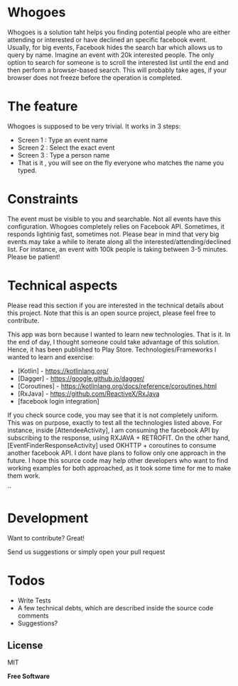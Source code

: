 # Whogoes


Whogoes is a solution taht helps you finding potential people who are either attending or interested or have declined an specific facebook event.
Usually, for big events, Facebook  hides the search bar which allows us to query by name. Imagine an event with 20k interested people. The only option to search for someone is to scroll the interested list until the end and then perform a browser-based search. This will probably take ages, if your browser does not freeze before the operation is completed.


# The feature
Whogoes is supposed to be very trivial. It works in 3 steps:

  - Screen 1 : Type an event name
  - Screen 2 : Select the exact event
  - Screen 3 : Type a person name
  - That is it , you will see on the fly everyone who matches the name you typed.

# Constraints
The event must be visible to you and searchable. Not all events have this configuration.
Whogoes completely relies on Facebook API. Sometimes, it responds lightinig fast, sometimes not. Please bear in mind that very big events may take a while to iterate along all the interested/attending/declined list.
For instance, an event with 100k people is taking between 3-5 minutes. Please be patient!

# Technical aspects

Please read this section if you are interested in the technical details about this project.
Note that this is an open source project, please feel free to contribute.

This app was born because I wanted to learn new technologies. That is it. In the end of day, I thought someone could take advantage of this solution. Hence, it has been published to Play Store.
Technologies/Frameworks I wanted to learn and exercise:

* [Kotlin] - https://kotlinlang.org/
* [Dagger] - https://google.github.io/dagger/
* [Coroutines] - https://kotlinlang.org/docs/reference/coroutines.html
* [RxJava] - https://github.com/ReactiveX/RxJava
* [facebook login integration]

If you check source code, you may see that it is not completely uniform. This was on purpose, exactly to test all the technologies listed above.
For instance, inside [AttendeeActivity], I am consuming the facebook API by subscribing to the response, using RXJAVA + RETROFIT.
On the other hand, [EventFinderResponseActivity] used OKHTTP + coroutines to consume another facebook API.
I dont have plans to follow only one approach in the future. I hope this source code may help other developers who want to find working examples for both approached, as it took some time for me to make them work.

``
# Development

Want to contribute? Great!

Send us suggestions or simply open your pull request

# Todos

 - Write Tests
 - A few technical debts, which are described inside the source code comments
 - Suggestions?


License
----

MIT


**Free Software**